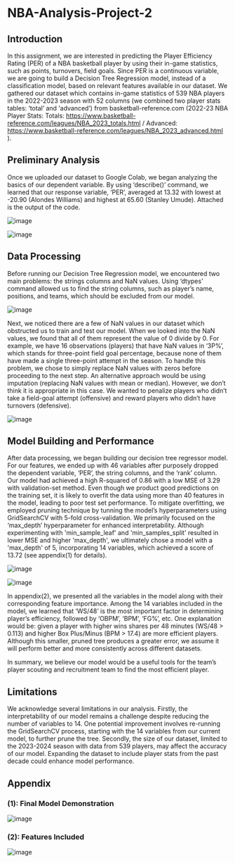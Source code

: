 # NBA-Analysis-Project-2

## Introduction
In this assignment, we are interested in predicting the Player Efficiency Rating (PER) of a NBA basketball player by using their in-game statistics, such as points, turnovers, field goals. Since PER is a continuous variable, we are going to build a Decision Tree Regression model, instead of a classification model, based on relevant features available in our dataset. We gathered our dataset which contains in-game statistics of 539 NBA players in the 2022-2023 season with 52 columns (we combined two player stats tables: ‘total’ and ‘advanced’) from basketball-reference.com (2022-23 NBA Player Stats: 
Totals: https://www.basketball-reference.com/leagues/NBA_2023_totals.html /
Advanced: https://www.basketball-reference.com/leagues/NBA_2023_advanced.html ).

## Preliminary Analysis
Once we uploaded our dataset to Google Colab, we began analyzing the basics of our dependent variable. By using ‘describe()’ command, we learned that our response variable, ‘PER’, averaged at 13.32 with lowest at -20.90 (Alondes Williams) and highest at 65.60 (Stanley Umude). Attached is the output of the code.

![image](https://github.com/Jecoc907/NBA-Analysis-Project-2/assets/71363412/86994884-2349-4d76-9f49-f1ea426c4f1b)


![image](https://github.com/Jecoc907/NBA-Analysis-Project-2/assets/71363412/e9cd18c2-5a3c-49f4-9f44-00d3adeb0ba0)


## Data Processing
Before running our Decision Tree Regression model, we encountered two main problems: the strings columns and NaN values. Using ‘dtypes’ command allowed us to find the string columns, such as player’s name, positions, and teams, which should be excluded from our model.

![image](https://github.com/Jecoc907/NBA-Analysis-Project-2/assets/71363412/f17fa34d-34c3-4209-a8df-e9f2edfc5ca7)

Next, we noticed there are a few of NaN values in our dataset which obstructed us to train and test our model. When we looked into the NaN values, we found that all of them represent the value of 0 divide by 0. For example, we have 16 observations (players) that have NaN values in ‘3P%’, which stands for three-point field goal percentage, because none of them have made a single three-point attempt in the season. To handle this problem, we chose to simply replace NaN values with zeros before proceeding to the next step. An alternative approach would be using imputation (replacing NaN values with mean or median). However, we don’t think it is appropriate in this case. We wanted to penalize players who didn’t take a field-goal attempt (offensive) and reward players who didn’t have turnovers (defensive).

![image](https://github.com/Jecoc907/NBA-Analysis-Project-2/assets/71363412/992ade19-a703-488c-88c7-bdd3bff6d2d8)

## Model Building and Performance
After data processing, we began building our decision tree regressor model. For our features, we ended up with 46 variables after purposely dropped the dependent variable, ‘PER’, the string columns, and the ‘rank’ column. Our model had achieved a high R-squared of 0.86 with a low MSE of 3.29 with validation-set method. Even though we product good predictions on the training set, it is likely to overfit the data using more than 40 features in the model, leading to poor test set performance. To mitigate overfitting, we employed pruning technique by tunning the model’s hyperparameters using GridSearchCV with 5-fold cross-validation. We primarily focused on the ‘max_depth’ hyperparameter for enhanced interpretability. Although experimenting with 'min_sample_leaf' and 'min_samples_split' resulted in lower MSE and higher 'max_depth', we ultimately chose a model with a 'max_depth' of 5, incorporating 14 variables, which achieved a score of 13.72 (see appendix(1) for details).

![image](https://github.com/Jecoc907/NBA-Analysis-Project-2/assets/71363412/91d947c4-d541-4446-9765-71704399a708)

![image](https://github.com/Jecoc907/NBA-Analysis-Project-2/assets/71363412/a9e0e92c-82f6-4b4b-bac2-aef0d6316f26)

In appendix(2), we presented all the variables in the model along with their corresponding feature importance. Among the 14 variables included in the model, we learned that ‘WS/48’ is the most important factor in determining player’s efficiency, followed by ‘OBPM’, ‘BPM’, ‘FG%’, etc. One explanation would be: given a player with higher wins shares per 48 minutes (WS/48 > 0.113) and higher Box Plus/Minus (BPM > 17.4) are more efficient players. Although this smaller, pruned tree produces a greater error, we assume it will perform better and more consistently across different datasets.

In summary, we believe our model would be a useful tools for the team’s player scouting and recruitment team to find the most efficient player.

## Limitations
We acknowledge several limitations in our analysis. Firstly, the interpretability of our model remains a challenge despite reducing the number of variables to 14. One potential improvement involves re-running the GridSearchCV process, starting with the 14 variables from our current model, to further prune the tree.
Secondly, the size of our dataset, limited to the 2023-2024 season with data from 539 players, may affect the accuracy of our model. Expanding the dataset to include player stats from the past decade could enhance model performance.

## Appendix
### (1): Final Model Demonstration
![image](https://github.com/Jecoc907/NBA-Analysis-Project-2/assets/71363412/f45b2b85-0672-4115-a52b-4a5440ba621e)

### (2): Features Included
![image](https://github.com/Jecoc907/NBA-Analysis-Project-2/assets/71363412/7642b359-183e-4e2b-9c5f-da6ffc8c22e3)



























